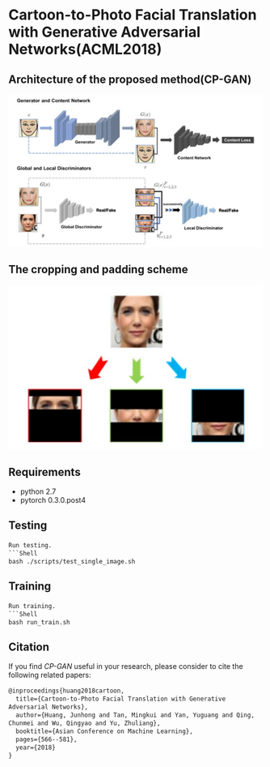# Cartoon-to-Photo Facial Translation with Generative Adversarial Networks(ACML2018)

## Architecture of the proposed method(CP-GAN)

![Architecture of CP-GAN](./imgs/CP_GAN_structure.png)
## The cropping and padding scheme
![Cropping and padding scheme](./imgs/cropping_and_padding.png)
## Requirements

* python 2.7
* pytorch 0.3.0.post4


## Testing


```
Run testing.
```Shell
bash ./scripts/test_single_image.sh
```

## Training
```
Run training.
```Shell
bash run_train.sh
```



## Citation
If you find *CP-GAN* useful in your research, please consider to cite the following related papers:
```
@inproceedings{huang2018cartoon,
  title={Cartoon-to-Photo Facial Translation with Generative Adversarial Networks},
  author={Huang, Junhong and Tan, Mingkui and Yan, Yuguang and Qing, Chunmei and Wu, Qingyao and Yu, Zhuliang},
  booktitle={Asian Conference on Machine Learning},
  pages={566--581},
  year={2018}
}

```